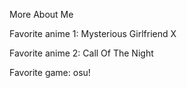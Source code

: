 

More About Me 

Favorite anime 1: Mysterious Girlfriend X

Favorite anime 2: Call Of The Night 

Favorite game: osu!




